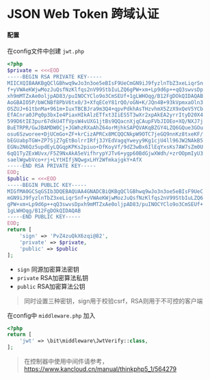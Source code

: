 # JSON Web Token 跨域认证

#### 配置

在config文件中创建 `jwt.php`

```php
<?php
$private = <<<EOD
-----BEGIN RSA PRIVATE KEY-----
MIICXQIBAAKBgQClGBhwq9wJo3n3oe5eBIsF9UeCmGN9iJ9fyzlnTbZ3xeLiqrSn
f+yVWAeKWjwMozJuQsfNzKlfqs2nV99StbIuLZQ6gPW+xm+Lp9d6p++qQ3swvsDp
xh9mMTZxAe0oljpAD83/puINOCYClo9o3CmSEUf+1gLWHOqg/B12FgDOkQIDAQAB
AoGBAIO5P/bWCNBf8PbV6tx0/3+XfqECeY81rQO/oGN+K/JQn4B+93kVpmxaOln3
OSZUJ+61tbnMa+961m+IuxTBCBJra9m3Q4+qpvPdkhAsTHzvhmX5ZzX9xQeV5YCb
EfACnra0JPq0p3bxIe4PiaxHIkAlzETfxt3IiES5T3wXr2xpAkEA2yrrItyD20X4
599D6tIE3pur67dkU4TfVpsW4vUXG1jtBs9QQacnXjqCAupFVbJIOEo+XQ/NXJ7j
BuETRPR/GwJBAMDW0Cj+JGWhzRXaAhZ64orMjhkSAPQVAKqBZGY4LZQ6GQue3GOu
osu6Szworee+DjUCmGo+ZF+krCizAPRCx8MCQQCNkpW9OTC7jeGQ9nnKz8txeKF/
bEGUabpTGW+ZP7SjZ7gEtBolrrIRfj3JYEdVagqYweyy9Kg1cjU4ll96JW2NAkB5
EGNu2N6Qz5updEyLQGqpKPKs2piuo+DfKoyVf/9dZ3wBx6IlEqYxsKs7AW7sZm0U
6qQ1TyZExWUvx/F5Z9NxAkA5eVifhrypYJTv6+ygp60BdGjwXWdh/+zrOOpmIyU3
saelWgwbVco+rj+LYtHIfjNQwgxLHY2WfmkajgkY+AfX
-----END RSA PRIVATE KEY-----
EOD;
$public = <<<EOD
-----BEGIN PUBLIC KEY-----
MIGfMA0GCSqGSIb3DQEBAQUAA4GNADCBiQKBgQClGBhwq9wJo3n3oe5eBIsF9UeC
mGN9iJ9fyzlnTbZ3xeLiqrSnf+yVWAeKWjwMozJuQsfNzKlfqs2nV99StbIuLZQ6
gPW+xm+Lp9d6p++qQ3swvsDpxh9mMTZxAe0oljpAD83/puINOCYClo9o3CmSEUf+
1gLWHOqg/B12FgDOkQIDAQAB
-----END PUBLIC KEY-----
EOD;
return [
    'sign' => 'PvZ4zuQkX6zqi@82',
    'private' => $private,
    'public' => $public
];
```

- `sign` 同源加密算法密钥
- `private` RSA加密算法私钥
- `public` RSA加密算法公钥

> 同时设置三种密钥，sign用于校验csrf，RSA则用于不可控的客户端

在config中 `middleware.php` 加入

```php
<?php
return [
    'jwt' => \bit\middleware\JwtVerify::class,
];
```

> 在控制器中使用中间件请参考，https://www.kancloud.cn/manual/thinkphp5_1/564279
